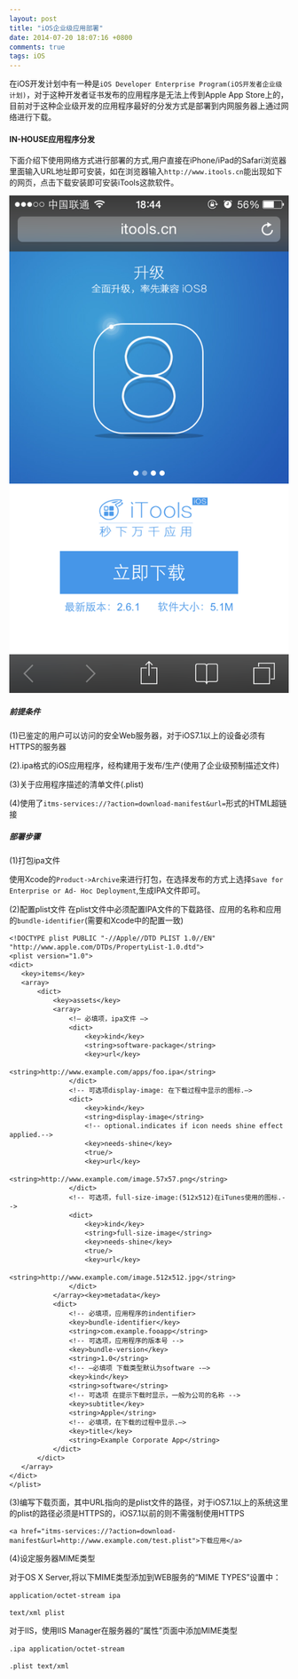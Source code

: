 ```yaml
---
layout: post
title: "iOS企业级应用部署"
date: 2014-07-20 18:07:16 +0800
comments: true
tags: iOS
---
```

   在iOS开发计划中有一种是`iOS Developer Enterprise Program(iOS开发者企业级计划)`，对于这种开发者证书发布的应用程序是无法上传到Apple App Store上的，目前对于这种企业级开发的应用程序最好的分发方式是部署到内网服务器上通过网络进行下载。

#### IN-HOUSE应用程序分发

下面介绍下使用网络方式进行部署的方式,用户直接在iPhone/iPad的Safari浏览器里面输入URL地址即可安装，如在浏览器输入`http://www.itools.cn`能出现如下的网页，点击下载安装即可安装iTools这款软件。

![下载iTools](/images/ios_enterprise_deploy/ios_enterprise_deploy.png)

##### 前提条件

(1)已鉴定的用户可以访问的安全Web服务器，对于iOS7.1以上的设备必须有HTTPS的服务器

(2).ipa格式的iOS应用程序，经构建用于发布/生产(使用了企业级预制描述文件)

(3)关于应用程序描述的清单文件(.plist)

(4)使用了`itms-services://?action=download-manifest&url=`形式的HTML超链接

##### 部署步骤

(1)打包ipa文件

使用Xcode的`Product->Archive`来进行打包，在选择发布的方式上选择`Save for Enterprise or Ad- Hoc Deployment`,生成IPA文件即可。
  
(2)配置plist文件
在plist文件中必须配置IPA文件的下载路径、应用的名称和应用的`bundle-identifier`(需要和Xcode中的配置一致)

```
<!DOCTYPE plist PUBLIC "-//Apple//DTD PLIST 1.0//EN" "http://www.apple.com/DTDs/PropertyList-1.0.dtd">
<plist version="1.0">
<dict>
   <key>items</key>
   <array>
       <dict>
           <key>assets</key>
           <array>
	           <!— 必填项，ipa文件 —>
               <dict>
                   <key>kind</key>
                   <string>software-package</string>
                   <key>url</key>
                   <string>http://www.example.com/apps/foo.ipa</string>
               </dict>
               <!-- 可选项display-image: 在下载过程中显示的图标.—>
               <dict>
                   <key>kind</key>
                   <string>display-image</string>
                   <!-- optional.indicates if icon needs shine effect applied.-->
                   <key>needs-shine</key>
                   <true/>
                   <key>url</key>
                   <string>http://www.example.com/image.57x57.png</string>
               </dict>
               <!-- 可选项，full-size-image:(512x512)在iTunes使用的图标.-->
               <dict>
                   <key>kind</key>
                   <string>full-size-image</string>
                   <key>needs-shine</key>
                   <true/>
                   <key>url</key>
		   			<string>http://www.example.com/image.512x512.jpg</string>
               </dict>
           </array><key>metadata</key>
           <dict>
               <!-- 必填项，应用程序的indentifier>
               <key>bundle-identifier</key>
               <string>com.example.fooapp</string>
               <!-- 可选项，应用程序的版本号 -->
               <key>bundle-version</key>
               <string>1.0</string>
               <!-- —必填项 下载类型默认为software -—>
               <key>kind</key>
               <string>software</string>
               <!-- 可选项 在提示下载时显示，一般为公司的名称 -->
               <key>subtitle</key>
               <string>Apple</string>
               <!-- 必填项，在下载的过程中显示.—>
               <key>title</key>
               <string>Example Corporate App</string>
           </dict>
       </dict>
   </array>
</dict>
</plist>
```

(3)编写下载页面，其中URL指向的是plist文件的路径，对于iOS7.1以上的系统这里的plist的路径必须是HTTPS的，iOS7.1以前的则不需强制使用HTTPS

```
<a href="itms-services://?action=download-manifest&url=http://www.example.com/test.plist">下载应用</a>
```

(4)设定服务器MIME类型

对于OS X Server,将以下MIME类型添加到WEB服务的“MIME TYPES”设置中：

`application/octet-stream ipa`

`text/xml plist`

对于IIS，使用IIS Manager在服务器的“属性”页面中添加MIME类型

`.ipa application/octet-stream`

`.plist text/xml`